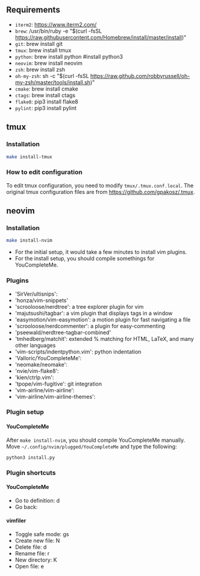 
## Requirements
* `iterm2`: https://www.iterm2.com/
* `brew`: /usr/bin/ruby -e "$(curl -fsSL https://raw.githubusercontent.com/Homebrew/install/master/install)"
* `git`: brew install git
* `tmux`: brew install tmux
* `python`: brew install python #install python3
* `neovim`: brew install neovim
* `zsh`: brew install zsh
* `oh-my-zsh`: sh -c "$(curl -fsSL https://raw.github.com/robbyrussell/oh-my-zsh/master/tools/install.sh)"
* `cmake`: brew install cmake
* `ctags`: brew install ctags
* `flake8`: pip3 install flake8
* `pylint`: pip3 install pylint

## tmux
### Installation
```bash
make install-tmux
```

### How to edit configuration
To edit tmux configuration, you need to modify `tmux/.tmux.conf.local`.
The original tmux configuration files are from https://github.com/gpakosz/.tmux.

## neovim
### Installation
```bash
make install-nvim
```
* For the initial setup, it would take a few minutes to install vim plugins.
* For the install setup, you should compile somethings for YouCompleteMe.

### Plugins
* 'SirVer/ultisnips':
* 'honza/vim-snippets'
* 'scrooloose/nerdtree': a tree explorer plugin for vim
* 'majutsushi/tagbar': a vim plugin that displays tags in a window
* 'easymotion/vim-easymotion': a motion plugin for fast navigating a file
* 'scrooloose/nerdcommenter': a plugin for easy-commenting
* 'pseewald/nerdtree-tagbar-combined'
* 'tmhedberg/matchit': extended % matching for HTML, LaTeX, and many other languages
* 'vim-scripts/indentpython.vim': python indentation
* 'Valloric/YouCompleteMe': 
* 'neomake/neomake': 
* 'nvie/vim-flake8': 
* 'kien/ctrlp.vim': 
* 'tpope/vim-fugitive': git integration
* 'vim-airline/vim-airline': 
* 'vim-airline/vim-airline-themes':

### Plugin setup
#### YouCompleteMe
After `make install-nvim`, you should compile YouCompleteMe manually. 
Move `~/.config/nvim/plugged/YouCompleteMe` and type the following:
```
python3 install.py
```


### Plugin shortcuts
#### YouCompleteMe
* Go to definition: <leader>d
* Go back: <C-o>

#### vimfiler
* Toggle safe mode: gs
* Create new file: N
* Delete file: d
* Rename file: r
* New directory: K
* Open file: e

